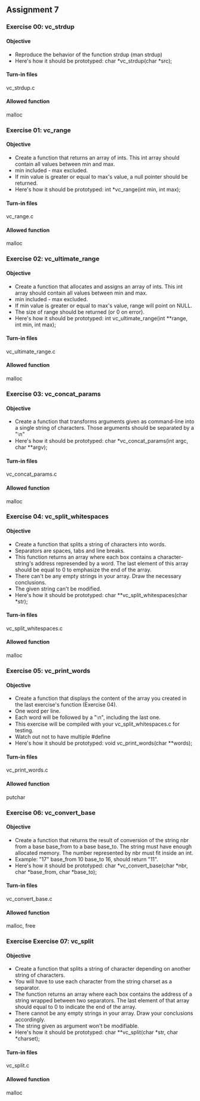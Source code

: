 ## Assignment 7
### Exercise 00: vc_strdup
#### Objective
- Reproduce the behavior of the function strdup (man strdup)
- Here's how it should be prototyped: char *vc_strdup(char *src);
#### Turn-in files
vc_strdup.c
#### Allowed function
malloc

### Exercise 01: vc_range
#### Objective
- Create a function that returns an array of ints. This int array should contain all values between min and max.
- min included - max excluded.
- If min value is greater or equal to max's value, a null pointer should be returned.
- Here's how it should be prototyped: int *vc_range(int min, int max);
#### Turn-in files
vc_range.c
#### Allowed function
malloc

### Exercise 02: vc_ultimate_range
#### Objective
- Create a function that allocates and assigns an array of ints. This int array should contain all values between min and max.
- min included - max excluded.
- If min value is greater or equal to max's value, range will point on NULL.
- The size of range should be returned (or 0 on error).
- Here's how it should be prototyped: int vc_ultimate_range(int **range, int min, int max);
#### Turn-in files
vc_ultimate_range.c
#### Allowed function
malloc

### Exercise 03: vc_concat_params
#### Objective
- Create a function that transforms arguments given as command-line into a single string of characters. Those arguments should be separated by a "⧵n"
- Here's how it should be prototyped: char *vc_concat_params(int argc, char **argv);
#### Turn-in files
vc_concat_params.c
#### Allowed function
malloc

### Exercise 04: vc_split_whitespaces
#### Objective
- Create a function that splits a string of characters into words.
- Separators are spaces, tabs and line breaks.
- This function returns an array where each box contains a character-string's address represended by a word. The last element of this array should be equal to 0 to emphasize the end of the array.
- There can't be any empty strings in your array. Draw the necessary conclusions.
- The given string can't be modified.
- Here's how it should be prototyped: char **vc_split_whitespaces(char *str);
#### Turn-in files
vc_split_whitespaces.c
#### Allowed function
malloc

### Exercise 05: vc_print_words
#### Objective
- Create a function that displays the content of the array you created in the last exercise's function (Exercise 04).
- One word per line.
- Each word will be followed by a "⧵n", including the last one.
- This exercise will be compiled with your vc_split_whitespaces.c for testing.
- Watch out not to have multiple #define
- Here's how it should be prototyped: void vc_print_words(char **words);
#### Turn-in files
vc_print_words.c
#### Allowed function
putchar

### Exercise 06: vc_convert_base
#### Objective
- Create a function that returns the result of conversion of the string nbr from a base base_from to a base base_to. The string must have enough allocated memory. The number represented by nbr must fit inside an int.
- Example: "17" base_from 10 base_to 16, should return "11".
- Here's how it should be prototyped: char *vc_convert_base(char *nbr, char *base_from, char *base_to);
#### Turn-in files
vc_convert_base.c
#### Allowed function
malloc, free

### Exercise Exercise 07: vc_split
#### Objective
- Create a function that splits a string of character depending on another string of characters.
- You will have to use each character from the string charset as a separator.
- The function returns an array where each box contains the address of a string wrapped between two separators. The last element of that array should equal to 0 to indicate the end of the array.
- There cannot be any empty strings in your array. Draw your conclusions accordingly.
- The string given as argument won't be modifiable.
- Here's how it should be prototyped: char **vc_split(char *str, char *charset);
#### Turn-in files
vc_split.c
#### Allowed function
malloc